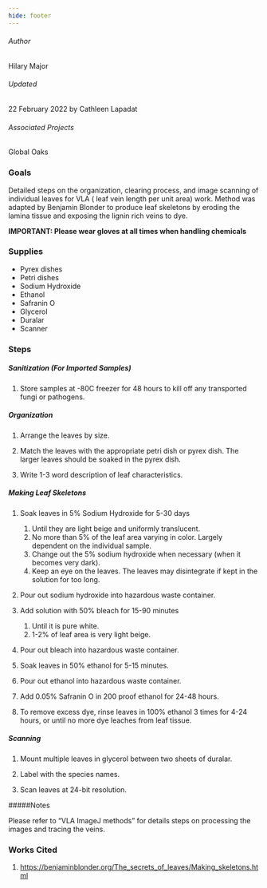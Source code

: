 ```yaml
---
hide: footer
---
```

###### Author 
Hilary Major
###### Updated
22 February 2022 by Cathleen Lapadat
###### Associated Projects
Global Oaks

### Goals

Detailed steps on the organization, clearing process, and image scanning of individual leaves for VLA ( leaf vein length per unit area) work. Method was adapted by Benjamin Blonder to produce leaf skeletons by eroding the lamina tissue and exposing the lignin rich veins to dye.

**IMPORTANT: Please wear gloves at all times when handling chemicals**

### Supplies

- Pyrex dishes
- Petri dishes
- Sodium Hydroxide
- Ethanol
- Safranin O
- Glycerol
- Duralar
- Scanner

### Steps

##### Sanitization (For Imported Samples)

1. Store samples at -80C freezer for 48 hours to kill off any transported fungi or pathogens.

##### Organization

1. Arrange the leaves by size.

2. Match the leaves with the appropriate petri dish or pyrex dish. The larger leaves should be soaked in the pyrex dish.

3. Write 1-3 word description of leaf characteristics.

##### Making Leaf Skeletons

1. Soak leaves in 5% Sodium Hydroxide for 5-30 days 
    1. Until they are light beige and uniformly translucent. 
    2. No more than 5% of the leaf area varying in color. Largely dependent on the individual sample.
    3. Change out the 5% sodium hydroxide when necessary (when it becomes very dark).
    4. Keep an eye on the leaves. The leaves may disintegrate if kept in the solution for too long.
      
2. Pour out sodium hydroxide into hazardous waste container.

3. Add solution with 50% bleach for 15-90 minutes
    1. Until it is pure white. 
    2. 1-2% of leaf area is very light beige.
        
4. Pour out bleach into hazardous waste container.

5. Soak leaves in 50% ethanol for 5-15 minutes.

6. Pour out ethanol into hazardous waste container.

7. Add 0.05% Safranin O in 200 proof ethanol for 24-48 hours.

8. To remove excess dye, rinse leaves in 100% ethanol 3 times for 4-24 hours, or until no more dye leaches from leaf tissue.

##### Scanning

1. Mount multiple leaves in glycerol between two sheets of duralar.

2. Label with the species names.

3. Scan leaves at 24-bit resolution.

#####Notes

Please refer to “VLA ImageJ methods” for details steps on processing the
images and tracing the veins.

### Works Cited

1.  <https://benjaminblonder.org/The_secrets_of_leaves/Making_skeletons.html>
